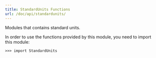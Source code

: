 ```yaml
---
title: StandardUnits Functions
url: /doc/api/standardunits/
---
```


Modules that contains standard units.

In order to use the functions provided by this module, you need to import this module:

```kalk
>>> import StandardUnits
```

